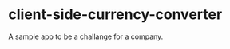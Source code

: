 client-side-currency-converter
==============================

A sample app to be a challange for a company.
